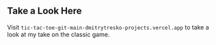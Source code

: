 ## Take a Look Here

Visit `tic-tac-toe-git-main-dmitrytresko-projects.vercel.app` to take a look at my take on the classic game.
